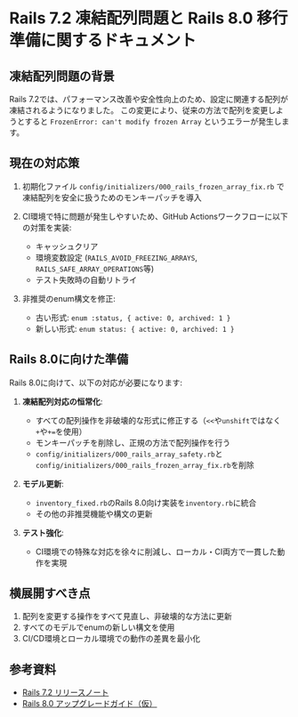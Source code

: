 # Rails 7.2 凍結配列問題と Rails 8.0 移行準備に関するドキュメント

## 凍結配列問題の背景

Rails 7.2では、パフォーマンス改善や安全性向上のため、設定に関連する配列が凍結されるようになりました。
この変更により、従来の方法で配列を変更しようとすると `FrozenError: can't modify frozen Array` というエラーが発生します。

## 現在の対応策

1. 初期化ファイル `config/initializers/000_rails_frozen_array_fix.rb` で凍結配列を安全に扱うためのモンキーパッチを導入

2. CI環境で特に問題が発生しやすいため、GitHub Actionsワークフローに以下の対策を実装:
   - キャッシュクリア
   - 環境変数設定 (`RAILS_AVOID_FREEZING_ARRAYS`, `RAILS_SAFE_ARRAY_OPERATIONS`等)
   - テスト失敗時の自動リトライ

3. 非推奨のenum構文を修正:
   - 古い形式: `enum :status, { active: 0, archived: 1 }`
   - 新しい形式: `enum status: { active: 0, archived: 1 }`

## Rails 8.0に向けた準備

Rails 8.0に向けて、以下の対応が必要になります:

1. **凍結配列対応の恒常化**:
   - すべての配列操作を非破壊的な形式に修正する（`<<`や`unshift`ではなく`+`や`+=`を使用）
   - モンキーパッチを削除し、正規の方法で配列操作を行う
   - `config/initializers/000_rails_array_safety.rb`と`config/initializers/000_rails_frozen_array_fix.rb`を削除

2. **モデル更新**:
   - `inventory_fixed.rb`のRails 8.0向け実装を`inventory.rb`に統合
   - その他の非推奨機能や構文の更新

3. **テスト強化**:
   - CI環境での特殊な対応を徐々に削減し、ローカル・CI両方で一貫した動作を実現

## 横展開すべき点

1. 配列を変更する操作をすべて見直し、非破壊的な方法に更新
2. すべてのモデルでenumの新しい構文を使用
3. CI/CD環境とローカル環境での動作の差異を最小化

## 参考資料

- [Rails 7.2 リリースノート](https://edgeguides.rubyonrails.org/7_2_release_notes.html)
- [Rails 8.0 アップグレードガイド（仮）](https://edgeguides.rubyonrails.org/upgrading_ruby_on_rails.html)
